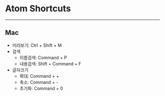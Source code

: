 # Atom Shortcuts
---

## Mac
- 미리보기: Ctrl + Shift + M
- 검색
  - 이름검색: Command + P
  - 내용검색: Shift + Command + F
- 글자크기
  - 확대: Command + +
  - 축소: Command + -
  - 초기화: Command + 0
